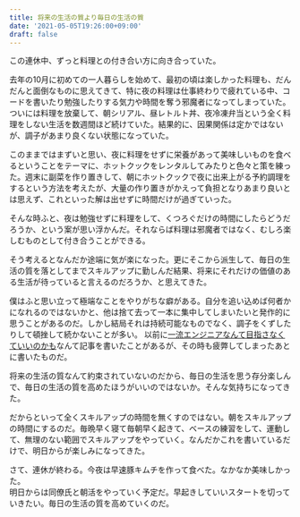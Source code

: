```yaml
---
title: 将来の生活の質より毎日の生活の質
date: '2021-05-05T19:26:00+09:00'
draft: false
---
```


この連休中、ずっと料理との付き合い方に向き合っていた。

去年の10月に初めての一人暮らしを始めて、最初の頃は楽しかった料理も、だんだんと面倒なものに思えてきて、特に夜の料理は仕事終わりで疲れている中、コードを書いたり勉強したりする気力や時間を奪う邪魔者になってしまっていた。  
ついには料理を放棄して、朝シリアル、昼レトルト丼、夜冷凍弁当という全く料理をしない生活を数週間ほど続けていた。結果的に、因果関係は定かではないが、調子があまり良くない状態になっていた。

このままではまずいと思い、夜に料理をせずに栄養があって美味しいものを食べるということをテーマに、ホットクックをレンタルしてみたりと色々と策を練った。週末に副菜を作り置きして、朝にホットクックで夜に出来上がる予約調理をするという方法を考えたが、大量の作り置きがかえって負担となりあまり良いとは思えず、これといった解は出せずに時間だけが過ぎていった。

そんな時ふと、夜は勉強せずに料理をして、くつろぐだけの時間にしたらどうだろうか、という案が思い浮かんだ。それならば料理は邪魔者ではなく、むしろ楽しむものとして付き合うことができる。

そう考えるとなんだか途端に気が楽になった。更にそこから派生して、毎日の生活の質を落としてまでスキルアップに勤しんだ結果、将来にそれだけの価値のある生活が待っていると言えるのだろうか、と思えてきた。

僕はふと思い立って極端なことをやりがちな癖がある。自分を追い込めば何者かになれるのではないかと、他は捨て去って一本に集中してしまいたいと発作的に思うことがあるのだ。しかし結局それは持続可能なものでなく、調子をくずしたりして頓挫して続かないことが多い。 以前に[一流エンジニアなんて目指さなくていいのかも](https://tkykhk.hatenablog.com/entry/2017/01/05/151358)なんて記事を書いたことがあるが、その時も疲弊してしまったあとに書いたものだ。

将来の生活の質なんて約束されていないのだから、毎日の生活を思う存分楽しんで、毎日の生活の質を高めたほうがいいのではないか。そんな気持ちになってきた。

だからといって全くスキルアップの時間を無くすのではない。朝をスキルアップの時間にするのだ。毎晩早く寝て毎朝早く起きて、ベースの練習をして、運動して、無理のない範囲でスキルアップをやっていく。なんだかこれを書いているだけで、明日からが楽しみになってきた。

さて、連休が終わる。今夜は早速豚キムチを作って食べた。なかなか美味しかった。  
明日からは同僚氏と朝活をやっていく予定だ。早起きしていいスタートを切っていきたい。毎日の生活の質を高めていくのだ。

